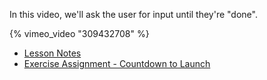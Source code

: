 In this video, we'll ask the user for input until they're "done".

{% vimeo_video "309432708" %}

- [Lesson Notes][lesson-notes]
- [Exercise Assignment - Countdown to Launch][exercise-assignment]

[lesson-notes]:https://codesandbox.io/s/pkxyrmpzym
[exercise-assignment]:https://codesandbox.io/s/9l808m6j7p